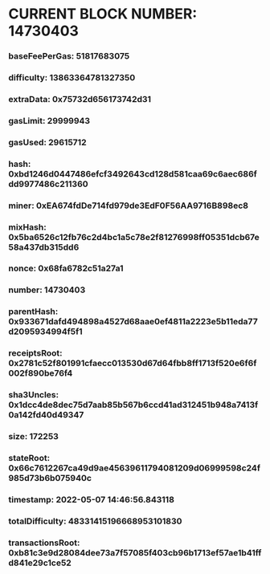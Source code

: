# CURRENT BLOCK NUMBER: 14730403

### baseFeePerGas: 51817683075
### difficulty: 13863364781327350
### extraData: 0x75732d656173742d31
### gasLimit: 29999943
### gasUsed: 29615712
### hash: 0xbd1246d0447486efcf3492643cd128d581caa69c6aec686fdd9977486c211360
### miner: 0xEA674fdDe714fd979de3EdF0F56AA9716B898ec8
### mixHash: 0x5ba6526c12fb76c2d4bc1a5c78e2f81276998ff05351dcb67e58a437db315dd6
### nonce: 0x68fa6782c51a27a1
### number: 14730403
### parentHash: 0x933671dafd494898a4527d68aae0ef4811a2223e5b11eda77d2095934994f5f1
### receiptsRoot: 0x2781c52f801991cfaecc013530d67d64fbb8ff1713f520e6f6f002f890be76f4
### sha3Uncles: 0x1dcc4de8dec75d7aab85b567b6ccd41ad312451b948a7413f0a142fd40d49347
### size: 172253
### stateRoot: 0x66c7612267ca49d9ae45639611794081209d06999598c24f985d73b6b075940c
### timestamp: 2022-05-07 14:46:56.843118
### totalDifficulty: 48331415196668953101830
### transactionsRoot: 0xb81c3e9d28084dee73a7f57085f403cb96b1713ef57ae1b41ffd841e29c1ce52
